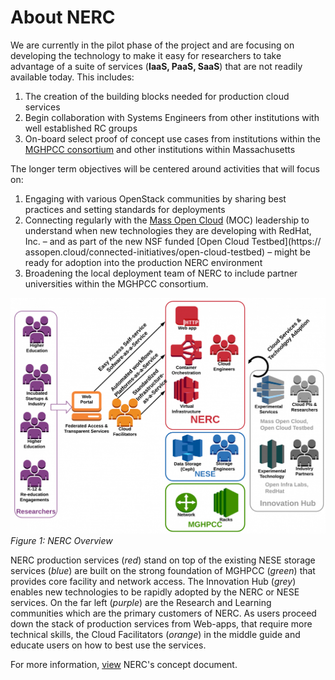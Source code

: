 # About NERC

We are currently in the pilot phase of the project and are focusing on
developing the technology to make it easy for researchers to take advantage of
a suite of services (**IaaS, PaaS, SaaS**) that are not readily available
today. This includes:

1. The creation of the building blocks needed for production cloud services
2. Begin collaboration with Systems Engineers from other institutions with well
established RC groups
3. On-board select proof of concept use cases from institutions within the
[MGHPCC consortium](https://www.mghpcc.org/resources/) and other institutions
within Massachusetts

The longer term objectives will be centered around activities that will focus on:

1. Engaging with various OpenStack communities by sharing best practices and
setting standards for deployments
2. Connecting regularly with the [Mass Open Cloud](https://massopen.cloud/)
(MOC) leadership to understand when new technologies they are developing with
RedHat, Inc. – and as part of the new NSF funded [Open Cloud Testbed](https://
assopen.cloud/connected-initiatives/open-cloud-testbed) – might be ready for
adoption into the production NERC environment
3. Broadening the local deployment team of NERC to include partner universities
within the MGHPCC consortium.

![NERC-overview](images/NERC-Diagram-MOC.png)
*Figure 1: NERC Overview*

NERC production services (*red*) stand on top of the existing NESE storage
services (*blue*) are built on the strong foundation of MGHPCC (*green*) that
provides core facility and network access. The Innovation Hub (*grey*) enables
new technologies to be rapidly adopted by the NERC or NESE services. On the
far left (*purple*) are the Research and Learning communities which are the
primary customers of NERC. As users proceed down the stack of production
services from Web-apps, that require more technical skills, the Cloud
Facilitators (*orange*) in the middle guide and educate users on how to best
use the services.

For more information,
[view](https://docs.google.com/document/d/1-bwdvVCx_pufAidylJGUH0E3jAjfg2TQibDPTO4yDt0/edit?usp=sharing)
NERC's concept document.
